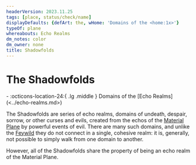 ```yaml
---
headerVersion: 2023.11.25
tags: [place, status/check/name]
displayDefaults: {defArt: the, wHome: 'Domains of the <home:1x>'}
typeOf: plane
whereabouts: Echo Realms
dm_notes: color
dm_owner: none
title: Shadowfolds
---
```

# The Shadowfolds
<div class="grid cards ext-narrow-margin ext-one-column" markdown>
-    :octicons-location-24:{ .lg .middle } Domains of the [Echo Realms](<../echo-realms.md>)  
</div>


The Shadowfolds are series of echo realms, domains of undeath, despair, sorrow, or other curses and evils, created from the echos of the [Material Plane](<../../material-plane.md>) by powerful events of evil. There are many such domains, and unlike the [Feywild](<../feywild/feywild.md>) they do not connect in a single, cohesive realm: it is, generally, not possible to simply walk from one domain to another. 

However, all of the Shadowfolds share the property of being an echo realm of the Material Plane. 

